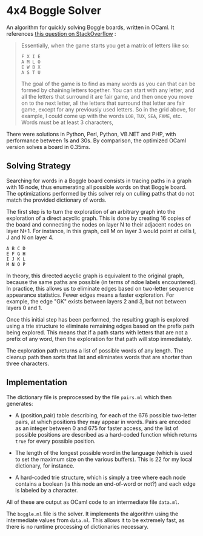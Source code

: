 # 4x4 Boggle Solver

An algorithm for quickly solving Boggle boards, written in OCaml. It 
references [this question on StackOverflow][1] : 

> Essentially, when the game starts you get a matrix of letters like so:
> 
>     F X I E
>     A M L O
>     E W B X
>     A S T U
>
> The goal of the game is to find as many words as you can that can be 
> formed by chaining letters together. You can start with any letter, 
> and all the letters that surround it are fair game, and then once 
> you move on to the next letter, all the letters that surround that 
> letter are fair game, except for any previously used letters. So in 
> the grid above, for example, I could come up with the words `LOB`, 
> `TUX`, `SEA`, `FAME`, etc. Words must be at least 3 characters,

  [1]: http://stackoverflow.com/questions/746082/

There were solutions in Python, Perl, Python, VB.NET and PHP, with 
performance between 1s and 30s. By comparison, the optimized OCaml 
version solves a board in 0.35ms.

## Solving Strategy

Searching for words in a Boggle board consists in tracing paths
in a graph with 16 node, thus enumerating all possible words on 
that Boggle board. The optimizations performed by this solver rely
on culling paths that do not match the provided dictionary of 
words. 

The first step is to turn the exploration of an arbitrary graph
into the exploration of a direct acyclic graph. This is done
by creating 16 copies of the board and connecting the nodes on
layer N to their adjacent nodes on layer N+1. For instance, in this
graph, cell M on layer 3 would point at cells I, J and N on layer 4. 

    A B C D
    E F G H 
    I J K L 
    M N O P

In theory, this directed acyclic graph is equivalent to the
original graph, because the same paths are possible (in terms of
ndoe labels encountered). In practice, this allows us to eliminate
edges based on two-letter sequence appearance statistics. Fewer
edges means a faster exploration. For example, the edge "GK" exists
between layers 2 and 3, but not between layers 0 and 1.

Once this initial step has been performed, the resulting graph
is explored using a trie structure to eliminate remaining edges 
based on the prefix path being explored. This means that if a 
path starts with letters that are not a prefix of any word, then
the exploration for that path will stop immediately. 

The exploration path returns a list of possible words of any length.
The cleanup path then sorts that list and eliminates words that
are shorter than three characters.

## Implementation

The dictionary file is preprocessed by the file `pairs.ml` which 
then generates: 

-   A (position,pair) table describing, for each of the 676 possible
    two-letter pairs, at which positions they may appear in words. 
    Pairs are encoded as an integer between 0 and 675 for faster
    access, and the list of possible positions are described as 
    a hard-coded function which returns `true` for every possible
    position.

-   The length of the longest possible word in the language (which
    is used to set the maximum size on the various buffers). This
    is 22 for my local dictionary, for instance.

-   A hard-coded trie structure, which is simply a tree where
    each node contains a boolean (is this node an end-of-word or
    not?) and each edge is labeled by a character. 

All of these are output as OCaml code to an intermediate file
`data.ml`. 

The `boggle.ml` file is the solver. It implements the algorithm
using the intermediate values from `data.ml`. This allows it to 
be extremely fast, as there is no runtime processing of 
dictionaries necessary. 

